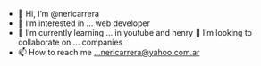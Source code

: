 - 👋 Hi, I’m @nericarrera
- 👀 I’m interested in ... web developer
- 🌱 I’m currently learning ... in youtube and henry 
 💞️ I’m looking to collaborate on ... companies
- 📫 How to reach me ...nericarrera@yahoo.com.ar
<!---
nericarrera/nericarrera is a ✨ special ✨ repository because its `README.md` (this file) appears on your GitHub profile.
You can click the Preview link to take a look at your changes.
--->
